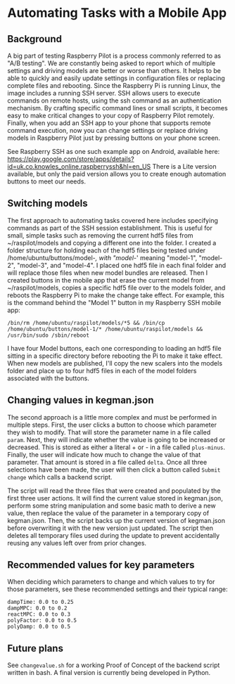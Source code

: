 # Automating Tasks with a Mobile App

## Background

A big part of testing Raspberry Pilot is a process commonly referred to as "A/B testing". We are constantly being asked to report which of multiple settings and driving models are better or worse than others. It helps to be able to quickly and easily update settings in configuration files or replacing complete files and rebooting. Since the Raspberry Pi is running Linux, the image includes a running SSH server. SSH allows users to execute commands on remote hosts, using the ssh command as an authentication mechanism. By crafting specific command lines or small scripts, it becomes easy to make critical changes to your copy of Raspberry Pilot remotely. Finally, when you add an SSH app to your phone that supports remote command execution, now you can change settings or replace driving models in Raspberry Pilot just by pressing buttons on your phone screen.

See Raspberry SSH as one such example app on Android, available here: https://play.google.com/store/apps/details?id=uk.co.knowles_online.raspberryssh&hl=en_US There is a Lite version available, but only the paid version allows you to create enough automation buttons to meet our needs.

## Switching models

The first approach to automating tasks covered here includes specifying commands as part of the SSH session establishment. This is useful for small, simple tasks such as removing the current hdf5 files from ~/raspilot/models and copying a different one into the folder. I created a folder structure for holding each of the hdf5 files being tested under /home/ubuntu/buttons/model-*, with "model-*' meaning "model-1", "model-2", "model-3", and "model-4". I placed one hdf5 file in each final folder and will replace those files when new model bundles are released. Then I created buttons in the mobile app that erase the current model from ~/raspilot/models, copies a specific hdf5 file over to the models folder, and reboots the Raspberry Pi to make the change take effect. For example, this is the command behind the "Model 1" button in my Raspberry SSH mobile app:

`/bin/rm /home/ubuntu/raspilot/models/*5 && /bin/cp /home/ubuntu/buttons/model-1/* /home/ubuntu/raspilot/models && /usr/bin/sudo /sbin/reboot`

I have four Model buttons, each one corresponding to loading an hdf5 file sitting in a specific directory before rebooting the Pi to make it take effect. When new models are published, I'll copy the new scalers into the models folder and place up to four hdf5 files in each of the model folders associated with the buttons.

## Changing values in kegman.json

The second approach is a little more complex and must be performed in multiple steps. First, the user clicks a button to choose which parameter they wish to modify. That will store the parameter name in a file called `param`. Next, they will indicate whether the value is going to be increased or decreased. This is stored as either a literal + or - in a file called `plus-minus`. Finally, the user will indicate how much to change the value of that parameter. That amount is stored in a file called `delta`. Once all three selections have been made, the user will then click a button called `Submit change` which calls a backend script. 

The script will read the three files that were created and populated by the first three user actions. It will find the current value stored in kegman.json, perform some string manipulation and some basic math to derive a new value, then replace the value of the parameter in a temporary copy of kegman.json. Then, the script backs up the current version of kegman.json before overwriting it with the new version just updated. The script then deletes all temporary files used during the update to prevent accidentally reusing any values left over from prior changes.

## Recommended values for key parameters

When deciding which parameters to change and which values to try for those parameters, see these recommended settings and their typical range:

```
dampTime: 0.0 to 0.25
dampMPC: 0.0 to 0.2
reactMPC: 0.0 to 0.3
polyFactor: 0.0 to 0.5
polyDamp: 0.0 to 0.5
```
## Future plans

See `changevalue.sh` for a working Proof of Concept of the backend script written in bash. A final version is currently being developed in Python.

